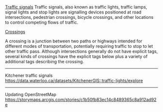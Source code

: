 
[Traffic signals](https://wiki.openstreetmap.org/wiki/Tag:highway%3Dtraffic_signals)
Traffic signals, also known as traffic lights, traffic lamps, signal lights and stop lights are signalling devices positioned at road intersections, pedestrian crossings, bicycle crossings, and other locations to control competing flows of traffic. 

[Crossings](https://wiki.openstreetmap.org/wiki/Crossings)

A crossing is a junction between two paths or highways intended for different modes of transportation, potentially requiring traffic to stop to let other traffic pass. Although intersections generally do not have explicit tags, several kinds of crossings have the explicit tags below plus a variety of additional tags describing the crossing. 

---

Kitchener traffic signals
https://data.waterloo.ca/datasets/KitchenerGIS::traffic-lights/explore

---

Updating OpenStreetMap
https://storymaps.arcgis.com/stories/c1b50fb83ec14c8489365c8a912ad92e

